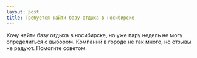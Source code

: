 ```yaml
---
layout: post 
title: Требуется найти базу отдыха в носибирске 
--- 
```

Хочу найти базу отдыха в носибирске, но уже пару недель не могу определиться с выбором. Компаний в городе не так много, но отзывы не радуют. Помогите советом.